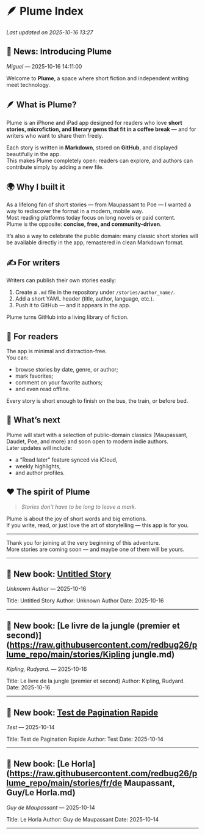 # 🪶 Plume Index

_Last updated on 2025-10-16 13:27_

## 📰 News: Introducing Plume
_Miguel_ — 2025-10-16 14:11:00

Welcome to **Plume**, a space where short fiction and independent writing meet technology.

## 🪶 What is Plume?

Plume is an iPhone and iPad app designed for readers who love **short stories, microfiction, and literary gems that fit in a coffee break** — and for writers who want to share them freely.

Each story is written in **Markdown**, stored on **GitHub**, and displayed beautifully in the app.  
This makes Plume completely open: readers can explore, and authors can contribute simply by adding a new file.

## 🌍 Why I built it

As a lifelong fan of short stories — from Maupassant to Poe — I wanted a way to rediscover the format in a modern, mobile way.  
Most reading platforms today focus on long novels or paid content.  
Plume is the opposite: **concise, free, and community-driven**.

It’s also a way to celebrate the public domain: many classic short stories will be available directly in the app, remastered in clean Markdown format.

## ✍️ For writers

Writers can publish their own stories easily:
1. Create a `.md` file in the repository under `/stories/author_name/`.
2. Add a short YAML header (title, author, language, etc.).
3. Push it to GitHub — and it appears in the app.

Plume turns GitHub into a living library of fiction.

## 📱 For readers

The app is minimal and distraction-free.  
You can:
- browse stories by date, genre, or author;  
- mark favorites;  
- comment on your favorite authors;  
- and even read offline.  

Every story is short enough to finish on the bus, the train, or before bed.

## 🚀 What’s next

Plume will start with a selection of public-domain classics (Maupassant, Daudet, Poe, and more) and soon open to modern indie authors.  
Later updates will include:
- a “Read later” feature synced via iCloud,  
- weekly highlights,  
- and author profiles.

## ❤️ The spirit of Plume

> *Stories don’t have to be long to leave a mark.*

Plume is about the joy of short words and big emotions.  
If you write, read, or just love the art of storytelling — this app is for you.

---

Thank you for joining at the very beginning of this adventure.  
More stories are coming soon — and maybe one of them will be yours.

---

## 📖 New book: [Untitled Story](https://raw.githubusercontent.com/redbug26/plume_repo/main/stories/test_lists.md)
_Unknown Author_ — 2025-10-16

Title: Untitled Story
Author: Unknown Author
Date: 2025-10-16

---

## 📖 New book: [Le livre de la jungle (premier et second)](https://raw.githubusercontent.com/redbug26/plume_repo/main/stories/Kipling jungle.md)
_Kipling, Rudyard._ — 2025-10-16

Title: Le livre de la jungle (premier et second)
Author: Kipling, Rudyard.
Date: 2025-10-16

---

## 📖 New book: [Test de Pagination Rapide](https://raw.githubusercontent.com/redbug26/plume_repo/main/stories/test_rapide.md)
_Test_ — 2025-10-14

Title: Test de Pagination Rapide
Author: Test
Date: 2025-10-14

---

## 📖 New book: [Le Horla](https://raw.githubusercontent.com/redbug26/plume_repo/main/stories/fr/de Maupassant, Guy/Le Horla.md)
_Guy de Maupassant_ — 2025-10-14

Title: Le Horla
Author: Guy de Maupassant
Date: 2025-10-14

---


